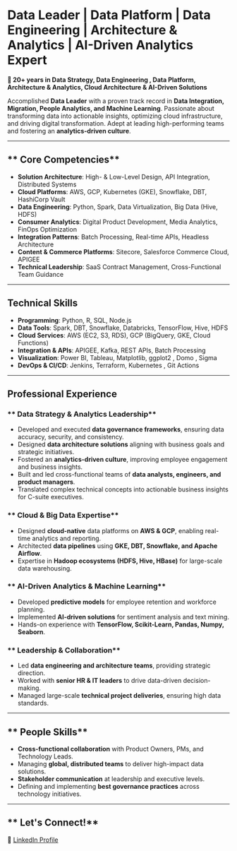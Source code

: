 #  Data Leader | Data Platform | Data Engineering | Architecture & Analytics | AI-Driven Analytics Expert

**🔹 20+ years in Data Strategy, Data Engineering , Data Platform, Architecture & Analytics,  Cloud Architecture & AI-Driven Solutions**

Accomplished **Data Leader** with a proven track record in **Data Integration, Migration, People Analytics, and Machine Learning**. Passionate about transforming data into actionable insights, optimizing cloud infrastructure, and driving digital transformation. Adept at leading high-performing teams and fostering an **analytics-driven culture**.

---

## ** Core Competencies**

- **Solution Architecture**: High- & Low-Level Design, API Integration, Distributed Systems
- **Cloud Platforms**: AWS, GCP, Kubernetes (GKE), Snowflake, DBT, HashiCorp Vault
- **Data Engineering**: Python, Spark, Data Virtualization, Big Data (Hive, HDFS)
- **Consumer Analytics**: Digital Product Development, Media Analytics, FinOps Optimization
- **Integration Patterns**: Batch Processing, Real-time APIs, Headless Architecture
- **Content & Commerce Platforms**: Sitecore, Salesforce Commerce Cloud, APIGEE
- **Technical Leadership**: SaaS Contract Management, Cross-Functional Team Guidance

---

## **Technical Skills**

- **Programming**: Python, R, SQL, Node.js
- **Data Tools**: Spark, DBT, Snowflake, Databricks, TensorFlow, Hive, HDFS
- **Cloud Services**: AWS (EC2, S3, RDS), GCP (BigQuery, GKE, Cloud Functions)
- **Integration & APIs**: APIGEE, Kafka, REST APIs, Batch Processing
- **Visualization**: Power BI, Tableau, Matplotlib, ggplot2 , Domo , Sigma
- **DevOps & CI/CD**: Jenkins, Terraform, Kubernetes , Git Actions

---

## **Professional Experience**

### ** Data Strategy & Analytics Leadership**

- Developed and executed **data governance frameworks**, ensuring data accuracy, security, and consistency.
- Designed **data architecture solutions** aligning with business goals and strategic initiatives.
- Fostered an **analytics-driven culture**, improving employee engagement and business insights.
- Built and led cross-functional teams of **data analysts, engineers, and product managers**.
- Translated complex technical concepts into actionable business insights for C-suite executives.

### **  Cloud & Big Data Expertise**

- Designed **cloud-native** data platforms on **AWS & GCP**, enabling real-time analytics and reporting.
- Architected **data pipelines** using **GKE, DBT, Snowflake, and Apache Airflow**.
- Expertise in **Hadoop ecosystems (HDFS, Hive, HBase)** for large-scale data warehousing.

### ** AI-Driven Analytics & Machine Learning**

- Developed **predictive models** for employee retention and workforce planning.
- Implemented **AI-driven solutions** for sentiment analysis and text mining.
- Hands-on experience with **TensorFlow, Scikit-Learn, Pandas, Numpy, Seaborn**.

### ** Leadership & Collaboration**

- Led **data engineering and architecture teams**, providing strategic direction.
- Worked with **senior HR & IT leaders** to drive data-driven decision-making.
- Managed large-scale **technical project deliveries**, ensuring high data standards.

---

## ** People Skills**

- **Cross-functional collaboration** with Product Owners, PMs, and Technology Leads.
- Managing **global, distributed teams** to deliver high-impact data solutions.
- **Stakeholder communication** at leadership and executive levels.
- Defining and implementing **best governance practices** across technology initiatives.

---

## ** Let's Connect!**

🔗 [LinkedIn Profile]([[https://www.linkedin.com/in/gaurav-tungare-2393051a/]])
